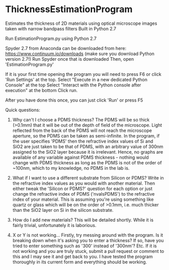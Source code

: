 # ThicknessEstimationProgram
Estimates the thickness of 2D materials using optical microscope images taken with narrow bandpass filters
Built in Python 2.7

Run EstimationProgram.py using Python 2.7

Spyder 2.7 from Anaconda can be downloaded from here:
https://www.continuum.io/downloads (make sure you download Python version 2.7!)
Run Spyder once that is downloaded
Then, open 'EstimationProgram.py'

If it is your first time opening the program you will need to press F6 or click 'Run Settings' at the top.
Select "Execute in a new dedicated Python Console" at the top
Select "Interact with the Python console after execution" at the bottom
Click run.

After you have done this once, you can just click 'Run' or press F5

Quick questions:
1) Why can't I choose a PDMS thickness?
The PDMS will be so thick (>0.1mm) that it will be out of the depth of field of the microscope. Light reflected from the back of the PDMS will not reach the microscope aperture, so the PDMS can be taken as semi-infinite.
In the program, if the user specifies 'PDMS' then the refractive index values of Si and SiO2 are just taken to be that of PDMS, with an arbitrary value of 300nm assigned to the SiO2 layer because it is irrelevant.
Hence, no graphs are available of any variable against PDMS thickness - nothing would change with PDMS thickness as long as the PDMS is not of the order of ~100nm, which to my knowledge, no PDMS in the lab is.

2) What if I want to use a different substrate from Silicon or PDMS?
Write in the refractive index values as you would with another material. Then either tweak the 'Silicon or PDMS?' question for each option or just change the refractive index of PDMS ('nvalsPDMS') to the refractive index of your material. This is assuming you're using something like quartz or glass which will be on the order of >0.1mm, i.e. much thicker than the SiO2 layer on Si in the silicon substrate.

3) How do I add new materials?
This will be detailed shortly. While it is fairly trivial, unfortunately it is laborious.

4) X or Y is not working...
Firstly, try messing around with the program. Is it breaking down when it's asking you to enter a thickness? If so, have you tried to enter something such as '300' instead of '300nm'? Etc.
If it is not working and you are truly stuck, submit a pull request or comment to this and I may see it and get back to you.
I have tested the program thoroughly in its current form and everything should be working.
